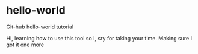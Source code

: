 # hello-world
Git-hub hello-world tutorial

Hi, learning how to use this tool so I, sry for taking your time.
Making sure I got it
one more
